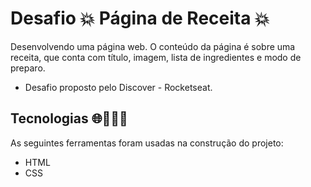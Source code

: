 # Desafio 💥 Página de Receita 💥

Desenvolvendo uma página web. O conteúdo da página é sobre uma receita, que conta com título, imagem, lista de ingredientes e modo de preparo.

- Desafio proposto pelo Discover - Rocketseat.

## Tecnologias 🌐👩🏻‍💻

As seguintes ferramentas foram usadas na construção do projeto:

- HTML
- CSS



